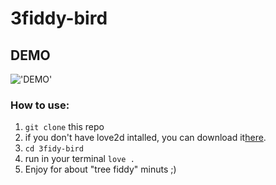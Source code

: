 # 3fiddy-bird


## DEMO

!['DEMO'](assets/demo.gif)

### How to use:

1. `git clone` this repo
2. if you don't have love2d intalled, you can download it[here](https://love2d.org).
3. `cd 3fidy-bird`
4. run in your terminal `love .`
5. Enjoy for about "tree fiddy" minuts ;)